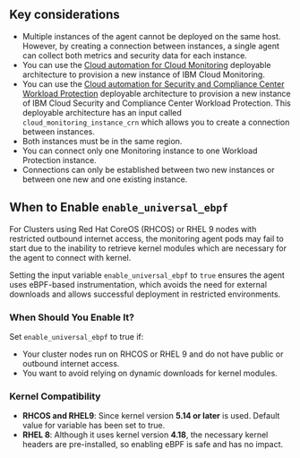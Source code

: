 ## Key considerations

- Multiple instances of the agent cannot be deployed on the same host. However, by creating a connection between instances, a single agent can collect both metrics and security data for each instance.
- You can use the [Cloud automation for Cloud Monitoring](https://cloud.ibm.com/catalog/7a4d68b4-cf8b-40cd-a3d1-f49aff526eb3/architecture/deploy-arch-ibm-cloud-monitoring-73debdbf-894f-4c14-81c7-5ece3a70b67d-global) deployable architecture to provision a new instance of IBM Cloud Monitoring.
- You can use the [Cloud automation for Security and Compliance Center Workload Protection]([https://github.com/terraform-ibm-modules/terraform-ibm-scc-workload-protection](https://cloud.ibm.com/catalog/7a4d68b4-cf8b-40cd-a3d1-f49aff526eb3/architecture/deploy-arch-ibm-scc-workload-protection-4322cf44-2289-49aa-a719-dd79e39b14dc-global)) deployable architecture to provision a new instance of IBM Cloud Security and Compliance Center Workload Protection. This deployable architecture has an input called `cloud_monitoring_instance_crn` which allows you to create a connection between instances.
- Both instances must be in the same region.
- You can connect only one Monitoring instance to one Workload Protection instance.
- Connections can only be established between two new instances or between one new and one existing instance.

## When to Enable `enable_universal_ebpf`

For Clusters using Red Hat CoreOS (RHCOS) or RHEL 9 nodes with restricted outbound internet access, the monitoring agent pods may fail to start due to the inability to retrieve kernel modules which are necessary for the agent to connect with kernel.

Setting the input variable `enable_universal_ebpf` to `true` ensures the agent uses eBPF-based instrumentation, which avoids the need for external downloads and allows successful deployment in restricted environments.

### When Should You Enable It?

Set `enable_universal_ebpf` to true if:

- Your cluster nodes run on RHCOS or RHEL 9 and do not have public or outbound internet access.
- You want to avoid relying on dynamic downloads for kernel modules.

### Kernel Compatibility

- **RHCOS and RHEL9**: Since kernel version **5.14 or later** is used. Default value for variable has been set to true.
- **RHEL 8**: Although it uses kernel version **4.18**, the necessary kernel headers are pre-installed, so enabling eBPF is safe and has no impact.
